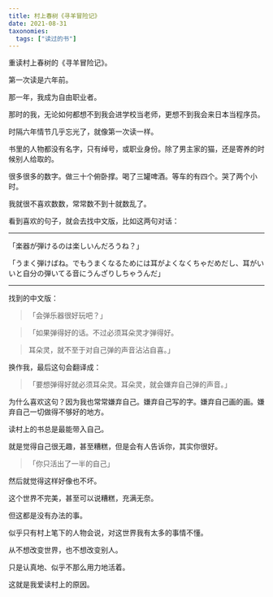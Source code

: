 ```yaml
---
title: 村上春树《寻羊冒险记》
date: 2021-08-31
taxonomies:
  tags: ["读过的书"]
---
```

重读村上春树的《寻羊冒险记》。

第一次读是六年前。

那一年，我成为自由职业者。

那时的我，无论如何都想不到我会进学校当老师，更想不到我会来日本当程序员。

时隔六年情节几乎忘光了，就像第一次读一样。

书里的人物都没有名字，只有绰号，或职业身份。除了男主家的猫，还是寄养的时候别人给取的。

很多很多的数字。做三十个俯卧撑。喝了三罐啤酒。等车的有四个。哭了两个小时。

我就很不喜欢数数，常常数不到十就数乱了。

看到喜欢的句子，就会去找中文版，比如这两句对话：

---
「楽器が弾けるのは楽しいんだろうね？」

「うまく弾けばね。でもうまくなるためには耳がよくなくちゃだめだし、耳がいいと自分の弾いてる音にうんざりしちゃうんだ」

---

找到的中文版：
> 「会弹乐器很好玩吧？」

> 「如果弹得好的话。不过必须耳朵灵才弹得好。

> 耳朵灵，就不至于对自己弹的声音沾沾自喜。」

换作我，最后这句会翻译成：

> 「要想弹得好就必须耳朵灵。耳朵灵，就会嫌弃自己弹的声音。」

为什么喜欢这句？因为我也常常嫌弃自己。嫌弃自己写的字。嫌弃自己画的画。嫌弃自己一切做得不够好的地方。

读村上的书总是最能带入自己。

就是觉得自己很无趣，甚至糟糕，但是会有人告诉你，其实你很好。

> 「你只活出了一半的自己」

然后就觉得这样好像也不坏。

这个世界不完美，甚至可以说糟糕，充满无奈。

但这都是没有办法的事。

似乎只有村上笔下的人物会说，对这世界我有太多的事情不懂。

从不想改变世界，也不想改变别人。

只是认真地、似乎不那么用力地活着。

这就是我爱读村上的原因。
